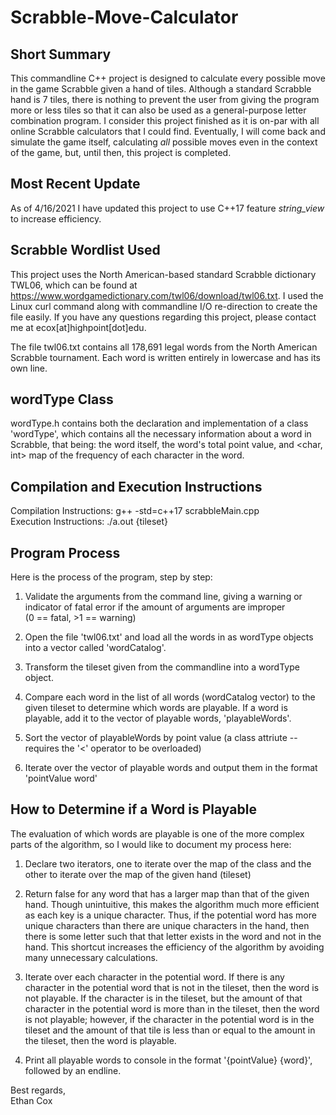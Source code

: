 # Scrabble-Move-Calculator

## Short Summary
This commandline C++ project is designed to calculate every possible move in the game Scrabble given a hand of tiles. Although a standard Scrabble hand is 7 tiles, there
is nothing to prevent the user from giving the program more or less tiles so that it can also be used as a general-purpose letter combination program. I consider this project 
finished as it is on-par with all online Scrabble calculators that I could find. Eventually, I will come back and simulate the game itself, calculating _all_ possible moves
even in the context of the game, but, until then, this project is completed.

## Most Recent Update
As of 4/16/2021 I have updated this project to use C++17 feature _string\_view_ to increase efficiency.

## Scrabble Wordlist Used
This project uses the North American-based standard Scrabble dictionary TWL06, which can be found at https://www.wordgamedictionary.com/twl06/download/twl06.txt. 
I used the Linux curl command along with commandline I/O re-direction to create the file easily. 
If you have any questions regarding this project, please contact me at ecox[at]highpoint[dot]edu.

The file twl06.txt contains all 178,691 legal words from the North American Scrabble tournament. Each word is written entirely in lowercase and has its own line.

## wordType Class
wordType.h contains both the declaration and implementation of a class 'wordType', which contains all the necessary information about a word in Scrabble, that being: 
the word itself, the word's total point value, and <char, int> map of the frequency of each character in the word.


## Compilation and Execution Instructions
Compilation Instructions: g++ -std=c++17 scrabbleMain.cpp <br />
Execution Instructions:   ./a.out {tileset}


## Program Process
Here is the process of the program, step by step:

1.  Validate the arguments from the command line, giving a warning or indicator of fatal error if the amount of arguments are improper <br />
    (0 == fatal, >1 == warning)

2.  Open the file 'twl06.txt' and load all the words in as wordType objects into a vector called 'wordCatalog'.

3.  Transform the tileset given from the commandline into a wordType object.

4.  Compare each word in the list of all words (wordCatalog vector) to the given tileset to determine which words are playable. If a word is playable, add it to the vector of 
    playable words, 'playableWords'.

5. Sort the vector of playableWords by point value (a class attriute -- requires the '<' operator to be overloaded)

6. Iterate over the vector of playable words and output them in the format 'pointValue  word'
 
 
 
 ## How to Determine if a Word is Playable
 The evaluation of which words are playable is one of the more complex parts of the algorithm, so I would like to document my process here:
 
 1. Declare two iterators, one to iterate over the map of the class and the other to iterate over the map of the given hand (tileset)
 
 2. Return false for any word that has a larger map than that of the given hand. Though unintuitive, this makes the algorithm much more efficient as each key is a unique
    character. Thus, if the potential word has more unique characters than there are unique characters in the hand, then there is some letter such that that letter exists
    in the word and not in the hand. This shortcut increases the efficiency of the algorithm by avoiding many unnecessary calculations.
 
 3. Iterate over each character in the potential word. If there is any character in the potential word that is not in the tileset, then the word is not playable. 
    If the character is in the tileset, but the amount of that character in the potential word is more than in the tileset, then the word is not playable; however,
    if the character in the potential word is in the tileset and the amount of that tile is less than or equal to the amount in the tileset, then the word is playable.
 
 4. Print all playable words to console in the format '{pointValue}  {word}', followed by an endline.


Best regards, <br />
Ethan Cox
